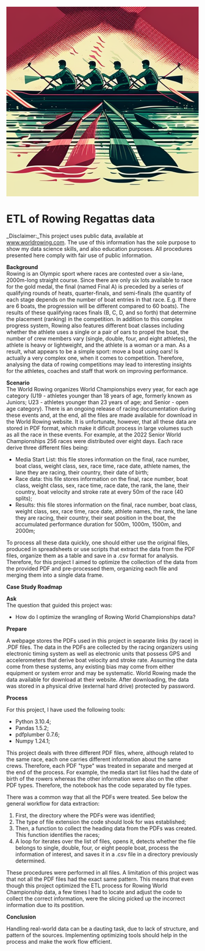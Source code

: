 ![alt text](/rowing.png)

# ETL of Rowing Regattas data

_Disclaimer:_This project uses public data, available at www.worldrowing.com. The use of this information has the sole purpose to show my data science skills, and also education purposes. All procedures presented here comply with fair use of public information.  


**Background**  
Rowing is an Olympic sport where races are contested over a six-lane, 2000m-long straight course. Since there are only six lots available to race for the gold medal, the final (named Final A) is preceded by a series of qualifying rounds of heats, quarter-finals, and semi-finals (the quantity of each stage depends on the number of boat entries in that race. E.g. If there are 6 boats, the progression will be different compared to 60 boats). The results of these qualifying races finals (B, C, D, and so forth) that  determine the placement (ranking) in the competition. In addition to this complex progress system, Rowing also features different boat classes including whether the athlete uses a single or a pair of oars to propel the boat, the number of crew members vary (single, double, four, and eight athletes), the athlete is heavy or lightweight, and the athlete is a woman or a man. As a result, what appears to be a simple sport: move a boat using oars! Is actually a very complex one, when it comes to competition. Therefore, analysing the data of rowing competitions may lead to interesting insights for the athletes, coaches and staff that work on improving performance.  


**Scenario**  
The World Rowing organizes World Championships every year, for each age category (U19 - athletes younger than 18 years of age, formerly known as Juniors; U23 - athletes younger than 23 years of age; and Senior - open age category). There is an ongoing release of racing documentation during these events and, at the end, all the files are made available for download in the World Rowing website. It is unfortunate, however, that all these data are stored in PDF format, which make it dificult process in large volumes such as all the race in these events. For example, at the 2022 Senior World Championships 256 races were distributed over eight days. Each race derive three different files being:  

* Media Start List: this file stores information on the final, race number, boat class, weight class, sex, race time, race date, athlete names, the lane they are racing, their country, their date of birth;  
* Race data: this file stores information on the final, race number, boat class, weight class, sex, race time, race date, the rank, the lane, their country, boat velocity and stroke rate at every 50m of the race (40 splits);
* Results: this file stores information on the final, race number, boat class, weight class, sex, race time, race date, athlete names, the rank, the lane they are racing, their country, their seat position in the boat, the accumulated performance duration for 500m, 1000m, 1500m, and 2000m;  

To process all these data quickly, one should either use the original files, produced in spreadsheets or use scripts that extract the data from the PDF files, organize them as a table and save in a .csv format for analysis. Therefore, for this project I aimed to optimize the collection of the data from the provided PDF and pre-processed them, organizing each file and merging them into a single data frame.  

**Case Study Roadmap**  

**Ask**  
The question that guided this project was:  

* How do I optimize the wrangling of Rowing World Championships data?  


**Prepare**  

A webpage stores the PDFs used in this project in separate links (by race) in .PDF files. The data in the PDFs are collected by the racing organizers using electronic timing system as well as electronic units that possess GPS and accelerometers that derive boat velocity and stroke rate. Assuming the data come from these systems, any existing bias may come from either equipment or system error and may be systematic. World Rowing made the data available for download at their website. After downloading, the data was stored in a physical drive (external hard drive) protected by password.  


**Process**  

For this project, I have used the following tools:  

* Python 3.10.4;
* Pandas 1.5.2;
* pdfplumber 0.7.6;
* Numpy 1.24.1;  


This project deals with three different PDF files, where, although related to the same race, each one carries different information about the same crews. Therefore, each PDF "type" was treated in separate and merged at the end of the process. For example, the media start list files had the date of birth of the rowers whereas the other information were also on the other PDF types. Therefore, the notebook has the code separated by file types.  

There was a common way that all the PDFs were treated. See below the general workflow for data extraction:  
1. First, the directory where the PDFs were was identified;
2. The type of file extension the code should look for was established;  
3. Then, a function to collect the heading data from the PDFs was created. This function identifies the races;  
4. A loop for iterates over the list of files, opens it, detects whether the file belongs to single, double, four, or eight people boat, process the information of interest, and saves it in a .csv file in a directory previously determined.  

These procedures were performed in all files. A limitation of this project was that not all the PDF files had the exact same pattern. This means that even though this project optimized the ETL process for Rowing World Championship data, a few times I had to locate and adjust the code to collect the correct information, were the slicing picked up the incorrect information due to its postition.  

**Conclusion**  

Handling real-world data can be a dauting task, due to lack of structure, and pattern of the sources. Implementing optimizing tools should help in the process and make the work flow efficient.
